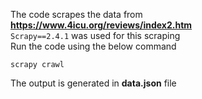 The code scrapes the data from **https://www.4icu.org/reviews/index2.htm**   
`Scrapy==2.4.1` was used for this scraping  
Run the code using the below command   
```
scrapy crawl
```  
The output is generated in **data.json** file
